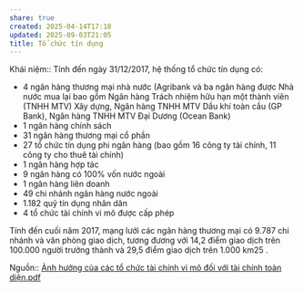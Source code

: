 ```yaml
---
share: true
created: 2025-04-14T17:18
updated: 2025-09-03T21:05
title: Tổ chức tín dụng
---
```

Khái niệm:: 
Tính đến ngày 31/12/2017, hệ thống tổ chức tín dụng có:
- 4 ngân hàng thương mại nhà nước (Agribank và ba ngân hàng được Nhà nước mua lại bao gồm Ngân hàng Trách nhiệm hữu hạn một thành viên (TNHH MTV) Xây dựng, Ngân hàng TNHH MTV Dầu khí toàn cầu (GP Bank), Ngân hàng TNHH MTV Đại Dương (Ocean Bank)
- 1 ngân hàng chính sách
- 31 ngân hàng thương mại cổ phần
- 27 tổ chức tín dụng phi ngân hàng (bao gồm 16 công ty tài chính, 11 công ty cho thuê tài chính)
- 1 ngân hàng hợp tác
- 9 ngân hàng có 100% vốn nước ngoài
- 1 ngân hàng liên doanh
- 49 chi nhánh ngân hàng nước ngoài
- 1.182 quỹ tín dụng nhân dân 
- 4 tổ chức tài chính vi mô được cấp phép

Tính đến cuối năm 2017, mạng lưới các ngân hàng thương mại có 9.787 chi nhánh và văn phòng giao dịch, tương đương với 14,2 điểm giao dịch trên 100.000 người trưởng thành và 29,5 điểm giao dịch trên 1.000 km25 .

Nguồn:: [Ảnh hưởng của các tổ chức tài chính vi mô đối với tài chính toàn diện.pdf](../../../../../assets/attachments/%E1%BA%A2nh%20h%C6%B0%E1%BB%9Fng%20c%E1%BB%A7a%20c%C3%A1c%20t%E1%BB%95%20ch%E1%BB%A9c%20t%C3%A0i%20ch%C3%ADnh%20vi%20m%C3%B4%20%C4%91%E1%BB%91i%20v%E1%BB%9Bi%20t%C3%A0i%20ch%C3%ADnh%20to%C3%A0n%20di%E1%BB%87n.pdf)

